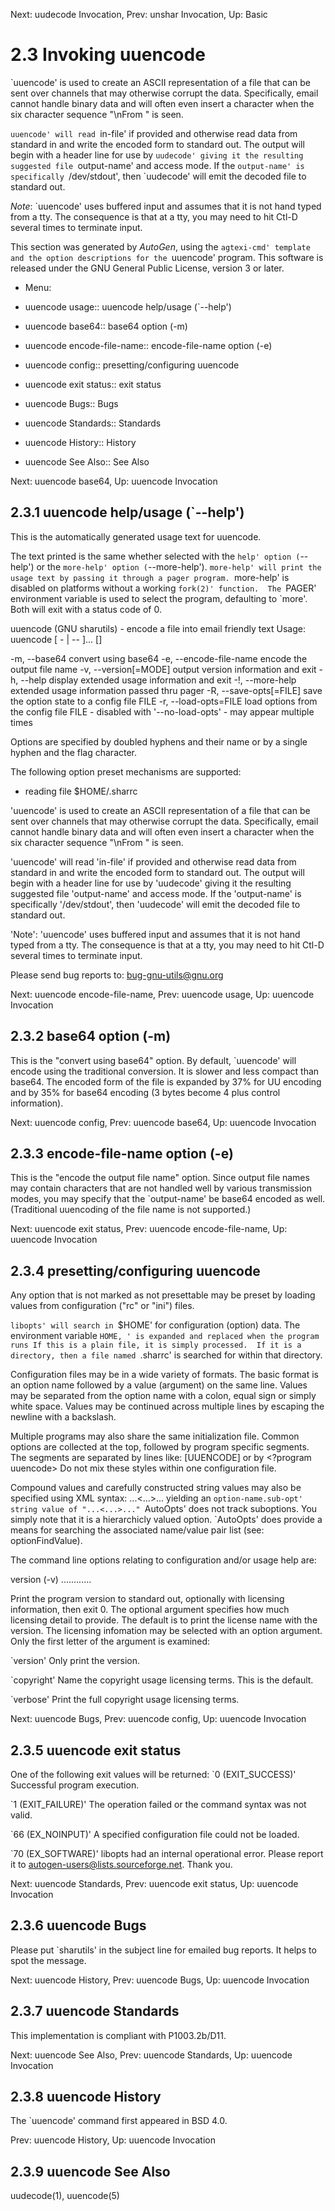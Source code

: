 Next: uudecode Invocation,  Prev: unshar Invocation,  Up: Basic

2.3 Invoking uuencode
=====================

`uuencode' is used to create an ASCII representation of a file that can
be sent over channels that may otherwise corrupt the data.
Specifically, email cannot handle binary data and will often even
insert a character when the six character sequence "\nFrom " is seen.

   `uuencode' will read `in-file' if provided and otherwise read data
from standard in and write the encoded form to standard out.  The
output will begin with a header line for use by `uudecode' giving it
the resulting suggested file `output-name' and access mode.  If the
`output-name' is specifically `/dev/stdout', then `uudecode' will emit
the decoded file to standard out.

   *Note*: `uuencode' uses buffered input and assumes that it is not
hand typed from a tty.  The consequence is that at a tty, you may need
to hit Ctl-D several times to terminate input.

   This section was generated by *AutoGen*, using the `agtexi-cmd'
template and the option descriptions for the `uuencode' program.  This
software is released under the GNU General Public License, version 3 or
later.

* Menu:

* uuencode usage::                  uuencode help/usage (`--help')
* uuencode base64::                 base64 option (-m)
* uuencode encode-file-name::       encode-file-name option (-e)
* uuencode config::                 presetting/configuring uuencode
* uuencode exit status::            exit status
* uuencode Bugs::                   Bugs
* uuencode Standards::              Standards
* uuencode History::                History
* uuencode See Also::               See Also

Next: uuencode base64,  Up: uuencode Invocation

2.3.1 uuencode help/usage (`--help')
------------------------------------

This is the automatically generated usage text for uuencode.

   The text printed is the same whether selected with the `help' option
(`--help') or the `more-help' option (`--more-help').  `more-help' will
print the usage text by passing it through a pager program.
`more-help' is disabled on platforms without a working `fork(2)'
function.  The `PAGER' environment variable is used to select the
program, defaulting to `more'.  Both will exit with a status code of 0.

uuencode (GNU sharutils) - encode a file into email friendly text
Usage:  uuencode [ -<flag> | --<name> ]... [<in-file>] <output-name>

   -m, --base64               convert using base64
   -e, --encode-file-name     encode the output file name
   -v, --version[=MODE]       output version information and exit
   -h, --help                 display extended usage information and exit
   -!, --more-help            extended usage information passed thru pager
   -R, --save-opts[=FILE]     save the option state to a config file FILE
   -r, --load-opts=FILE       load options from the config file FILE
                                - disabled with '--no-load-opts'
                                - may appear multiple times

Options are specified by doubled hyphens and their name or by a single
hyphen and the flag character.

The following option preset mechanisms are supported:
 - reading file $HOME/.sharrc

'uuencode' is used to create an ASCII representation of a file that can be
sent over channels that may otherwise corrupt the data.  Specifically,
email cannot handle binary data and will often even insert a character when
the six character sequence "\nFrom " is seen.

'uuencode' will read 'in-file' if provided and otherwise read data from
standard in and write the encoded form to standard out.  The output will
begin with a header line for use by 'uudecode' giving it the resulting
suggested file 'output-name' and access mode.  If the 'output-name' is
specifically '/dev/stdout', then 'uudecode' will emit the decoded file to
standard out.

'Note': 'uuencode' uses buffered input and assumes that it is not hand
typed from a tty.  The consequence is that at a tty, you may need to hit
Ctl-D several times to terminate input.

Please send bug reports to:  <bug-gnu-utils@gnu.org>

Next: uuencode encode-file-name,  Prev: uuencode usage,  Up: uuencode Invocation

2.3.2 base64 option (-m)
------------------------

This is the "convert using base64" option.  By default, `uuencode' will
encode using the traditional conversion.  It is slower and less compact
than base64.  The encoded form of the file is expanded by 37% for UU
encoding and by 35% for base64 encoding (3 bytes become 4 plus control
information).

Next: uuencode config,  Prev: uuencode base64,  Up: uuencode Invocation

2.3.3 encode-file-name option (-e)
----------------------------------

This is the "encode the output file name" option.  Since output file
names may contain characters that are not handled well by various
transmission modes, you may specify that the `output-name' be base64
encoded as well.  (Traditional uuencoding of the file name is not
supported.)

Next: uuencode exit status,  Prev: uuencode encode-file-name,  Up: uuencode Invocation

2.3.4 presetting/configuring uuencode
-------------------------------------

Any option that is not marked as not presettable may be preset by
loading values from configuration ("rc" or "ini") files.

`libopts' will search in `$HOME' for configuration (option) data.  The
environment variable `HOME, ' is expanded and replaced when the program
runs If this is a plain file, it is simply processed.  If it is a
directory, then a file named `.sharrc' is searched for within that
directory.

   Configuration files may be in a wide variety of formats.  The basic
format is an option name followed by a value (argument) on the same
line.  Values may be separated from the option name with a colon, equal
sign or simply white space.  Values may be continued across multiple
lines by escaping the newline with a backslash.

   Multiple programs may also share the same initialization file.
Common options are collected at the top, followed by program specific
segments.  The segments are separated by lines like:
    [UUENCODE]
   or by
    <?program uuencode>
   Do not mix these styles within one configuration file.

   Compound values and carefully constructed string values may also be
specified using XML syntax:
    <option-name>
       <sub-opt>...&lt;...&gt;...</sub-opt>
    </option-name>
   yielding an `option-name.sub-opt' string value of
    "...<...>..."
   `AutoOpts' does not track suboptions.  You simply note that it is a
hierarchicly valued option.  `AutoOpts' does provide a means for
searching the associated name/value pair list (see: optionFindValue).

   The command line options relating to configuration and/or usage help
are:

version (-v)
............

Print the program version to standard out, optionally with licensing
information, then exit 0.  The optional argument specifies how much
licensing detail to provide.  The default is to print the license name
with the version.  The licensing infomation may be selected with an
option argument.  Only the first letter of the argument is examined:

`version'
     Only print the version.

`copyright'
     Name the copyright usage licensing terms.  This is the default.

`verbose'
     Print the full copyright usage licensing terms.

Next: uuencode Bugs,  Prev: uuencode config,  Up: uuencode Invocation

2.3.5 uuencode exit status
--------------------------

One of the following exit values will be returned:
`0 (EXIT_SUCCESS)'
     Successful program execution.

`1 (EXIT_FAILURE)'
     The operation failed or the command syntax was not valid.

`66 (EX_NOINPUT)'
     A specified configuration file could not be loaded.

`70 (EX_SOFTWARE)'
     libopts had an internal operational error.  Please report it to
     autogen-users@lists.sourceforge.net.  Thank you.

Next: uuencode Standards,  Prev: uuencode exit status,  Up: uuencode Invocation

2.3.6 uuencode Bugs
-------------------

Please put `sharutils' in the subject line for emailed bug reports.  It
helps to spot the message.

Next: uuencode History,  Prev: uuencode Bugs,  Up: uuencode Invocation

2.3.7 uuencode Standards
------------------------

This implementation is compliant with P1003.2b/D11.

Next: uuencode See Also,  Prev: uuencode Standards,  Up: uuencode Invocation

2.3.8 uuencode History
----------------------

The `uuencode' command first appeared in BSD 4.0.

Prev: uuencode History,  Up: uuencode Invocation

2.3.9 uuencode See Also
-----------------------

uudecode(1), uuencode(5)

